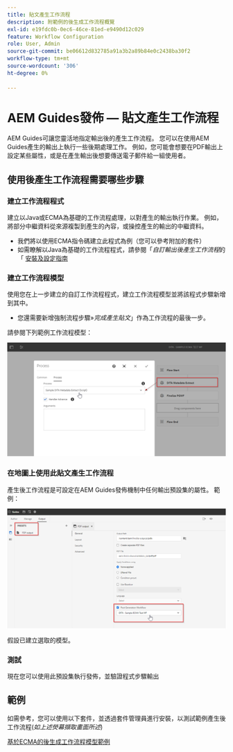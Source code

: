 ```yaml
---
title: 貼文產生工作流程
description: 附範例的後生成工作流程概覽
exl-id: e19fdc0b-0ec6-46ce-81ed-e9490d12c029
feature: Workflow Configuration
role: User, Admin
source-git-commit: be06612d832785a91a3b2a89b84e0c2438ba30f2
workflow-type: tm+mt
source-wordcount: '306'
ht-degree: 0%

---
```


# AEM Guides發佈 — 貼文產生工作流程

AEM Guides可讓您靈活地指定輸出後的產生工作流程。 您可以在使用AEM Guides產生的輸出上執行一些後期處理工作。
例如，您可能會想要在PDF輸出上設定某些屬性，或是在產生輸出後想要傳送電子郵件給一組使用者。


## 使用後產生工作流程需要哪些步驟

### 建立工作流程程式

建立以Java或ECMA為基礎的工作流程處理，以對產生的輸出執行作業。 例如，將部分中繼資料從來源複製到產生的內容，或操控產生的輸出的中繼資料。
- 我們將以使用ECMA指令碼建立此程式為例（您可以參考附加的套件）
- 如需瞭解以Java為基礎的工作流程程式，請參閱「*自訂輸出後產生工作流程*&#x200B;的「 [安裝及設定指南](https://helpx.adobe.com/content/dam/help/en/xml-documentation-solution/4-2/Adobe-Experience-Manager-Guides_UUID_Installation-Configuration-Guide_EN.pdf#page=119)


### 建立工作流程模型

使用您在上一步建立的自訂工作流程程式，建立工作流程模型並將該程式步驟新增到其中。
- 您還需要新增強制流程步驟»*完成產生貼文*」作為工作流程的最後一步。

請參閱下列範例工作流程模型：

![產生後工作流程模型](../assets/workflows/pgwf-workflow-model.png)


### 在地圖上使用此貼文產生工作流程

產生後工作流程是可設定在AEM Guides發佈機制中任何輸出預設集的屬性。 範例：

![輸出預設集上的產生後工作流程](../assets/workflows/pgwf-preset-settings.png)


假設已建立選取的模型。


### 測試

現在您可以使用此預設集執行發佈，並驗證程式步驟輸出


## 範例

如需參考，您可以使用以下套件，並透過套件管理員進行安裝，以測試範例產生後工作流程(*如上述熒幕擷取畫面所述*)

[基於ECMA的後生成工作流程模型範例](../assets/workflows/sample-pgwf-ecma-test-wfmetadata.zip)
